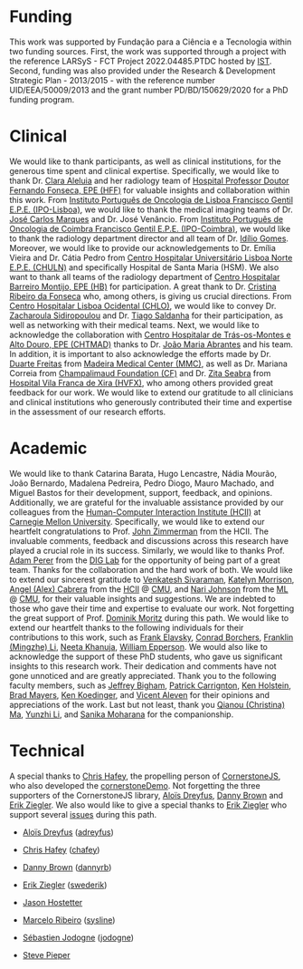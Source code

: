 # Funding

This work was supported by Fundação para a Ciência e a Tecnologia within two funding sources. First, the work was supported through a project with the reference LARSyS - FCT Project 2022.04485.PTDC hosted by [IST](http://tecnico.ulisboa.pt/). Second, funding was also provided under the Research & Development Strategic Plan - 2013/2015 - with the reference number UID/EEA/50009/2013 and the grant number PD/BD/150629/2020 for a PhD funding program.

# Clinical

We would like to thank participants, as well as clinical institutions, for the generous time spent and clinical expertise. Specifically, we would like to thank Dr. [Clara Aleluia](https://www.linkedin.com/in/dra-clara-aleluia-morais-aleluia-98856585/) and her radiology team of [Hospital Professor Doutor Fernando Fonseca, EPE (HFF)](https://hff.min-saude.pt/) for valuable insights and collaboration within this work. From [Instituto Português de Oncologia de Lisboa Francisco Gentil E.P.E. (IPO-Lisboa)](https://www.ipolisboa.min-saude.pt/), we would like to thank the medical imaging teams of Dr. [José Carlos Marques](https://www.linkedin.com/in/jos%C3%A9-carlos-marques-5a62b611a) and Dr. José Venâncio. From [Instituto Português de Oncologia de Coimbra Francisco Gentil E.P.E. (IPO-Coimbra)](https://www.ipocoimbra.min-saude.pt/), we would like to thank the radiology department director and all team of Dr. [Idílio Gomes](https://www.linkedin.com/in/idilio-gomes-b26381a3). Moreover, we would like to provide our acknowledgements to Dr. Emília Vieira and Dr. Cátia Pedro from [Centro Hospitalar Universitário Lisboa Norte E.P.E. (CHULN)](https://www.chln.min-saude.pt/) and specifically Hospital de Santa Maria (HSM). We also want to thank all teams of the radiology department of [Centro Hospitalar Barreiro Montijo, EPE (HB)](http://www.chbm.min-saude.pt/) for participation. A great thank to Dr. [Cristina Ribeiro da Fonseca](https://www.linkedin.com/in/cristina-ribeiro-da-fonseca-7bb43a10b) who, among others, is giving us crucial directions. From [Centro Hospitalar Lisboa Ocidental (CHLO)](https://www.chlo.min-saude.pt/), we would like to convey Dr. [Zacharoula Sidiropoulou](https://www.linkedin.com/in/zacharoula-sidiropoulou-2964a013) and Dr. [Tiago Saldanha](https://www.linkedin.com/in/tiago-saldanha-510007163) for their participation, as well as networking with their medical teams. Next, we would like to acknowledge the collaboration with [Centro Hospitalar de Trás-os-Montes e Alto Douro, EPE (CHTMAD)](https://www.chtmad.min-saude.pt/) thanks to Dr. [João Maria Abrantes](https://www.linkedin.com/in/joaoabrantespt) and his team. In addition, it is important to also acknowledge the efforts made by Dr. [Duarte Freitas](https://www.grupohpa.com/pt/medicos/doctor/duarte-doria-freitas/) from [Madeira Medical Center (MMC)](https://www.grupohpa.com/pt/unidades/madeira/clinicas/madeira-medical-center/), as well as Dr. Mariana Correia from [Champalimaud Foundation (CF)](https://www.fchampalimaud.org) and Dr. [Zita Seabra](https://www.linkedin.com/in/zita-seabra-530ba116) from [Hospital Vila Franca de Xira (HVFX)](https://www.hospitalvilafrancadexira.pt), who among others provided great feedback for our work. We would like to extend our gratitude to all clinicians and clinical institutions who generously contributed their time and expertise in the assessment of our research efforts.


# Academic

We would like to thank Catarina Barata, Hugo Lencastre, Nádia Mourão, João Bernardo, Madalena Pedreira, Pedro Diogo, Mauro Machado, and Miguel Bastos for their development, support, feedback, and opinions. Additionally, we are grateful for the invaluable assistance provided by our colleagues from the [Human-Computer Interaction Institute (HCII)](https://hcii.cmu.edu/) at [Carnegie Mellon University](http://cmu.edu/). Specifically, we would like to extend our heartfelt congratulations to Prof. [John Zimmerman](https://hcii.cmu.edu/people/john-zimmerman) from the HCII. The invaluable comments, feedback and discussions across this research have played a crucial role in its success. Similarly, we would like to thanks Prof. [Adam Perer](https://hcii.cmu.edu/people/adam-perer) from the [DIG Lab](https://dig.cmu.edu/) for the opportunity of being part of a great team. Thanks for the collaboration and the hard work of both. We would like to extend our sincerest gratitude to [Venkatesh Sivaraman](https://hcii.cmu.edu/people/venkatesh-sivaraman), [Katelyn Morrison](https://hcii.cmu.edu/people/katelyn-morrison), [Angel (Alex) Cabrera](https://hcii.cmu.edu/people/angel-alex-cabrera) from the [HCII](https://hcii.cmu.edu/) @ [CMU](https://cmu.edu/), and [Nari Johnson](https://njohnson99.github.io/) from the [ML](https://www.ml.cmu.edu/) @ [CMU](https://cmu.edu/), for their valuable insights and suggestions. We are indebted to those who gave their time and expertise to evaluate our work. Not forgetting the great support of Prof. [Dominik Moritz](https://hcii.cmu.edu/people/dominik-moritz) during this path. We would like to extend our heartfelt thanks to the following individuals for their contributions to this work, such as [Frank Elavsky](https://hcii.cmu.edu/people/frank-elavsky), [Conrad Borchers](https://hcii.cmu.edu/people/conrad-borchers), [Franklin (Mingzhe) Li](https://hcii.cmu.edu/people/franklin-mingzhe-li), [Neeta Khanuja](https://hcii.cmu.edu/people/neeta-khanuja), [William Epperson](https://hcii.cmu.edu/people/william-epperson). We would also like to acknowledge the support of these PhD students, who gave us significant insights to this research work. Their dedication and comments have not gone unnoticed and are greatly appreciated. Thank you to the following faculty  members, such as [Jeffrey Bigham](https://hcii.cmu.edu/people/jeffrey-bigham), [Patrick Carrignton](https://hcii.cmu.edu/people/patrick-carrington), [Ken Holstein](https://hcii.cmu.edu/people/ken-holstein), [Brad Mayers](https://hcii.cmu.edu/people/brad-myers), [Ken Koedinger](https://hcii.cmu.edu/people/ken-koedinger), and [Vicent Aleven](https://hcii.cmu.edu/people/vincent-aleven) for their opinions and appreciations of the work. Last but not least, thank you [Qianou (Christina) Ma](https://hcii.cmu.edu/people/qianou-christina-ma), [Yunzhi Li](https://hcii.cmu.edu/people/yunzhi-li), and [Sanika Moharana](https://hcii.cmu.edu/people/sanika-moharana) for the companionship.

# Technical

A special thanks to [Chris Hafey](https://www.linkedin.com/in/chafey/), the propelling person of [CornerstoneJS](https://cornerstonejs.org/), who also developed the [cornerstoneDemo](https://github.com/chafey/cornerstoneDemo). Not forgetting the three supporters of the CornerstoneJS library, [Aloïs Dreyfus](https://www.linkedin.com/in/alois-dreyfus), [Danny Brown](http://dannyrb.com/) and [Erik Ziegler](https://www.npmjs.com/~swederik). We also would like to give a special thanks to [Erik Ziegler](https://www.npmjs.com/~swederik) who support several [issues](https://groups.google.com/forum/#!forum/cornerstone-platform) during this path.

- [Aloïs Dreyfus](https://www.linkedin.com/in/alois-dreyfus) ([adreyfus](https://github.com/adreyfus))

- [Chris Hafey](https://www.linkedin.com/in/chafey/) ([chafey](https://github.com/chafey))

- [Danny Brown](http://dannyrb.com/) ([dannyrb](https://github.com/dannyrb))

- [Erik Ziegler](https://www.npmjs.com/~swederik) ([swederik](https://github.com/swederik))

- [Jason Hostetter](http://www.jasonhostetter.com/)

- [Marcelo Ribeiro](http://www.sysline.inf.br/) ([sysline](https://github.com/sysline))

- [Sébastien Jodogne](https://www.linkedin.com/in/jodogne/) ([jodogne](https://github.com/jodogne))

- [Steve Pieper](https://lmi.med.harvard.edu/people/steve-pieper)
